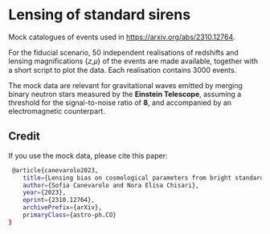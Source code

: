 # Lensing of standard sirens

Mock catalogues of events used in https://arxiv.org/abs/2310.12764. 

For the fiducial scenario, 50 independent realisations of redshifts 
and lensing magnifications {𝑧,𝜇} of the events are made available, together with a short script to plot the data. Each realisation contains 3000 events.

The mock data are relevant for gravitational waves emitted by merging binary neutron stars measured by the **Einstein Telescope**, 
assuming a threshold for the signal-to-noise ratio of **8**, and accompanied by an electromagnetic counterpart.

## Credit

If you use the mock data, please cite this paper:

  ```sh
   @article{canevarolo2023,
      title={Lensing bias on cosmological parameters from bright standard sirens}, 
      author={Sofia Canevarolo and Nora Elisa Chisari},
      year={2023},
      eprint={2310.12764},
      archivePrefix={arXiv},
      primaryClass={astro-ph.CO}
}
  ```


